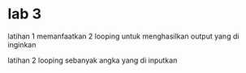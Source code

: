 # lab 3
latihan 1 memanfaatkan 2 looping untuk menghasilkan output yang di inginkan

latihan 2 looping sebanyak angka yang di inputkan
